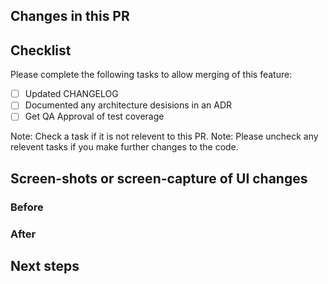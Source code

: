 <!--
  1. New dependency? Is there an accompanying ADR?
  2. New route? Is the code covered by functional (unit) and feature (browser) tests?
  3. New method/class? Have you documented your code using valid Yard syntax?
  4. Do you need to update the CHANGELOG and add a PR ref?
-->

## Changes in this PR

<!--
  Succinct list of changes explaining what has changed and why.
-->

## Checklist

Please complete the following tasks to allow merging of this feature:

- [ ] Updated CHANGELOG
- [ ] Documented any architecture desisions in an ADR
- [ ] Get QA Approval of test coverage

Note: Check a task if it is not relevent to this PR.
Note: Please uncheck any relevent tasks if you make further changes to the code.

## Screen-shots or screen-capture of UI changes

<!--
  # Screen-shots
  - Include full page from header to footer, cropping the sides to fit.

  # Screen-captures
  - Record only the browser window
  - Don't full screen the browser window (to avoid large files)
  - Break into separate videos if there are several journeys being presented
  - Mac guide: https://support.apple.com/en-gb/HT208721
  - Windows guide: https://support.microsoft.com/en-us/windows/5328cd25-9046-4472-8a14-c485f138802c
-->

### Before

### After

## Next steps

<!--
  Document this change in [Confluence](https://dfedigital.atlassian.net/wiki/spaces/GHBFS)
-->

